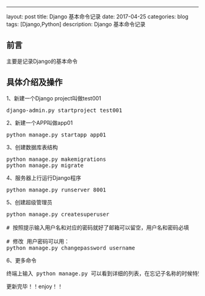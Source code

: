 ---
layout: post
title: Django 基本命令记录
date: 2017-04-25
categories: blog
tags: [Django,Python]
description: Django 基本命令记录


## 前言

主要是记录Django的基本命令
## 具体介绍及操作
1、新建一个Django project叫做test001
<pre>
django-admin.py startproject test001
</pre>

2、新建一个APP叫做app01
<pre>
python manage.py startapp app01
</pre>

3、创建数据库表结构
<pre>
python manage.py makemigrations
python manage.py migrate
</pre>

4、服务器上行运行Django程序
<pre>
python manage.py runserver 8001
</pre>

5、创建超级管理员
<pre>
python manage.py createsuperuser
 
# 按照提示输入用户名和对应的密码就好了邮箱可以留空，用户名和密码必填
 
# 修改 用户密码可以用：
python manage.py changepassword username
</pre>

6、更多命令
<pre>
终端上输入 python manage.py 可以看到详细的列表，在忘记子名称的时候特别有用。
</pre>

更新完毕！！enjoy！！

